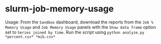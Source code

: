 # slurm-job-memory-usage

Usage:
From the `Sandbox` dashboard, download the reports from the `Job % Memory Usage` and `Job Memory Usage` panels with the `Show data frame` option set to `Series joined by time`.
Run the script using `python analyze.py *percent.csv* *mib.csv*`